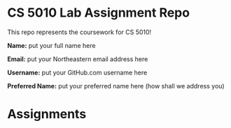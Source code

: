 # CS 5010 Lab Assignment Repo

This repo represents the coursework for CS 5010!

**Name:** put your full name here

**Email:** put your Northeastern email address here

**Username:** put your GitHub.com username here

**Preferred Name:** put your preferred name here (how shall we address you)

# Assignments

